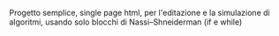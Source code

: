 Progetto semplice, single page html, per l'editazione e la simulazione di algoritmi,
usando solo blocchi di Nassi–Shneiderman (if e while)
